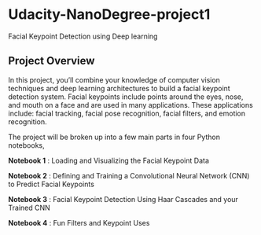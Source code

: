 # Udacity-NanoDegree-project1
Facial Keypoint Detection using Deep learning 

## Project Overview
In this project, you’ll combine your knowledge of computer vision techniques and deep learning architectures to build
a facial keypoint detection system.
Facial keypoints include points around the eyes, nose, and mouth on a face and are used in many applications. 
These applications include: facial tracking, facial pose recognition, facial filters, and emotion recognition. 


The project will be broken up into a few main parts in four Python notebooks,


__Notebook 1__ : Loading and Visualizing the Facial Keypoint Data

__Notebook 2__ : Defining and Training a Convolutional Neural Network (CNN) to Predict Facial Keypoints

__Notebook 3__ : Facial Keypoint Detection Using Haar Cascades and your Trained CNN

__Notebook 4__ : Fun Filters and Keypoint Uses
